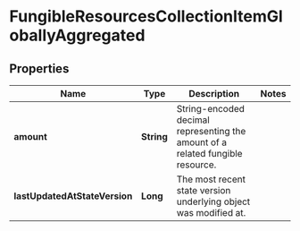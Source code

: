 

# FungibleResourcesCollectionItemGloballyAggregated


## Properties

| Name | Type | Description | Notes |
|------------ | ------------- | ------------- | -------------|
|**amount** | **String** | String-encoded decimal representing the amount of a related fungible resource. |  |
|**lastUpdatedAtStateVersion** | **Long** | The most recent state version underlying object was modified at. |  |



